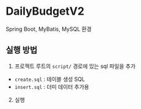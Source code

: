 # DailyBudgetV2

Spring Boot, MyBatis, MySQL 환경

## 실행 방법

1. 프로젝트 루트의 `script/` 경로에 있는 sql 파일을 추가

- `create.sql` : 테이블 생성 SQL
- `insert.sql` : 더미 데이터 추가용

2. 실행